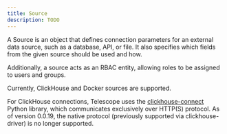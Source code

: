 ```yaml
---
title: Source
description: TODO
---
```



A Source is an object that defines connection parameters for an external data source, such as a database, API, or file. It also specifies which fields from the given source should be used and how.

Additionally, a source acts as an RBAC entity, allowing roles to be assigned to users and groups.

Currently, ClickHouse and Docker sources are supported. 

For ClickHouse connections, Telescope uses the [clickhouse-connect](https://clickhouse.com/docs/en/integrations/language-clients/python/intro) Python library, which communicates exclusively over HTTP(S) protocol. As of version 0.0.19, the native protocol (previously supported via clickhouse-driver) is no longer supported.
